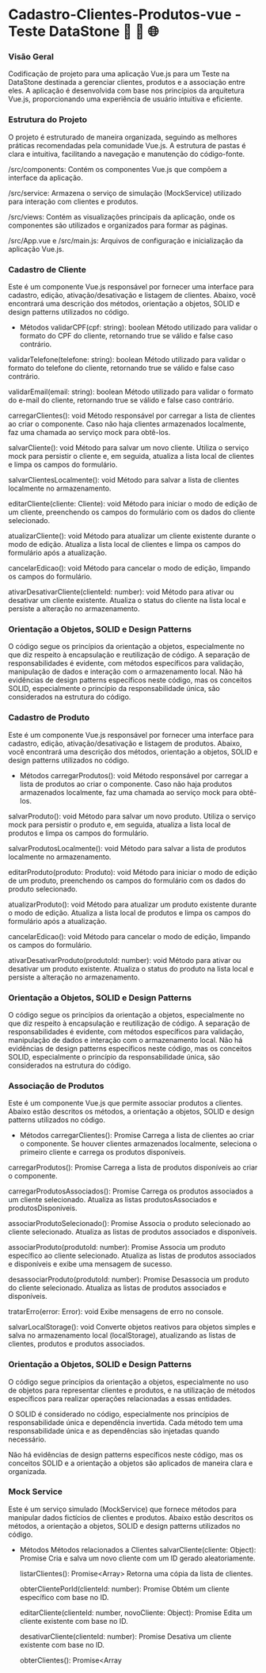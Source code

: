 # Cadastro-Clientes-Produtos-vue - Teste DataStone 🚀 🔄 🌐

### Visão Geral
Codificação de projeto para uma aplicação Vue.js para um Teste na DataStone destinada a gerenciar clientes, produtos e a associação entre eles. A aplicação é desenvolvida com base nos princípios da arquitetura Vue.js, proporcionando uma experiência de usuário intuitiva e eficiente.

### Estrutura do Projeto
O projeto é estruturado de maneira organizada, seguindo as melhores práticas recomendadas pela comunidade Vue.js. A estrutura de pastas é clara e intuitiva, facilitando a navegação e manutenção do código-fonte.

/src/components: Contém os componentes Vue.js que compõem a interface da aplicação.

/src/service: Armazena o serviço de simulação (MockService) utilizado para interação com clientes e produtos.

/src/views: Contém as visualizações principais da aplicação, onde os componentes são utilizados e organizados para formar as páginas.

/src/App.vue e /src/main.js: Arquivos de configuração e inicialização da aplicação Vue.js.

### Cadastro de Cliente
Este é um componente Vue.js responsável por fornecer uma interface para cadastro, edição, ativação/desativação e listagem de clientes. Abaixo, você encontrará uma descrição dos métodos, orientação a objetos, SOLID e design patterns utilizados no código.

- Métodos
validarCPF(cpf: string): boolean
Método utilizado para validar o formato do CPF do cliente, retornando true se válido e false caso contrário.

validarTelefone(telefone: string): boolean
Método utilizado para validar o formato do telefone do cliente, retornando true se válido e false caso contrário.

validarEmail(email: string): boolean
Método utilizado para validar o formato do e-mail do cliente, retornando true se válido e false caso contrário.

carregarClientes(): void
Método responsável por carregar a lista de clientes ao criar o componente. Caso não haja clientes armazenados localmente, faz uma chamada ao serviço mock para obtê-los.

salvarCliente(): void
Método para salvar um novo cliente. Utiliza o serviço mock para persistir o cliente e, em seguida, atualiza a lista local de clientes e limpa os campos do formulário.

salvarClientesLocalmente(): void
Método para salvar a lista de clientes localmente no armazenamento.

editarCliente(cliente: Cliente): void
Método para iniciar o modo de edição de um cliente, preenchendo os campos do formulário com os dados do cliente selecionado.

atualizarCliente(): void
Método para atualizar um cliente existente durante o modo de edição. Atualiza a lista local de clientes e limpa os campos do formulário após a atualização.

cancelarEdicao(): void
Método para cancelar o modo de edição, limpando os campos do formulário.

ativarDesativarCliente(clienteId: number): void
Método para ativar ou desativar um cliente existente. Atualiza o status do cliente na lista local e persiste a alteração no armazenamento.

### Orientação a Objetos, SOLID e Design Patterns
O código segue os princípios da orientação a objetos, especialmente no que diz respeito à encapsulação e reutilização de código. A separação de responsabilidades é evidente, com métodos específicos para validação, manipulação de dados e interação com o armazenamento local. Não há evidências de design patterns específicos neste código, mas os conceitos SOLID, especialmente o princípio da responsabilidade única, são considerados na estrutura do código.


### Cadastro de Produto
Este é um componente Vue.js responsável por fornecer uma interface para cadastro, edição, ativação/desativação e listagem de produtos. Abaixo, você encontrará uma descrição dos métodos, orientação a objetos, SOLID e design patterns utilizados no código.

- Métodos
carregarProdutos(): void
Método responsável por carregar a lista de produtos ao criar o componente. Caso não haja produtos armazenados localmente, faz uma chamada ao serviço mock para obtê-los.

salvarProduto(): void
Método para salvar um novo produto. Utiliza o serviço mock para persistir o produto e, em seguida, atualiza a lista local de produtos e limpa os campos do formulário.

salvarProdutosLocalmente(): void
Método para salvar a lista de produtos localmente no armazenamento.

editarProduto(produto: Produto): void
Método para iniciar o modo de edição de um produto, preenchendo os campos do formulário com os dados do produto selecionado.

atualizarProduto(): void
Método para atualizar um produto existente durante o modo de edição. Atualiza a lista local de produtos e limpa os campos do formulário após a atualização.

cancelarEdicao(): void
Método para cancelar o modo de edição, limpando os campos do formulário.

ativarDesativarProduto(produtoId: number): void
Método para ativar ou desativar um produto existente. Atualiza o status do produto na lista local e persiste a alteração no armazenamento.

### Orientação a Objetos, SOLID e Design Patterns
O código segue os princípios da orientação a objetos, especialmente no que diz respeito à encapsulação e reutilização de código. A separação de responsabilidades é evidente, com métodos específicos para validação, manipulação de dados e interação com o armazenamento local. Não há evidências de design patterns específicos neste código, mas os conceitos SOLID, especialmente o princípio da responsabilidade única, são considerados na estrutura do código.


### Associação de Produtos
Este é um componente Vue.js que permite associar produtos a clientes. Abaixo estão descritos os métodos, a orientação a objetos, SOLID e design patterns utilizados no código.

- Métodos
carregarClientes(): Promise<void>
Carrega a lista de clientes ao criar o componente. Se houver clientes armazenados localmente, seleciona o primeiro cliente e carrega os produtos disponíveis.

carregarProdutos(): Promise<void>
Carrega a lista de produtos disponíveis ao criar o componente.

carregarProdutosAssociados(): Promise<void>
Carrega os produtos associados a um cliente selecionado. Atualiza as listas produtosAssociados e produtosDisponiveis.

associarProdutoSelecionado(): Promise<void>
Associa o produto selecionado ao cliente selecionado. Atualiza as listas de produtos associados e disponíveis.

associarProduto(produtoId: number): Promise<void>
Associa um produto específico ao cliente selecionado. Atualiza as listas de produtos associados e disponíveis e exibe uma mensagem de sucesso.

desassociarProduto(produtoId: number): Promise<void>
Desassocia um produto do cliente selecionado. Atualiza as listas de produtos associados e disponíveis.

tratarErro(error: Error): void
Exibe mensagens de erro no console.

salvarLocalStorage(): void
Converte objetos reativos para objetos simples e salva no armazenamento local (localStorage), atualizando as listas de clientes, produtos e produtos associados.

### Orientação a Objetos, SOLID e Design Patterns
O código segue princípios da orientação a objetos, especialmente no uso de objetos para representar clientes e produtos, e na utilização de métodos específicos para realizar operações relacionadas a essas entidades.

O SOLID é considerado no código, especialmente nos princípios de responsabilidade única e dependência invertida. Cada método tem uma responsabilidade única e as dependências são injetadas quando necessário.

Não há evidências de design patterns específicos neste código, mas os conceitos SOLID e a orientação a objetos são aplicados de maneira clara e organizada.



### Mock Service
Este é um serviço simulado (MockService) que fornece métodos para manipular dados fictícios de clientes e produtos. Abaixo estão descritos os métodos, a orientação a objetos, SOLID e design patterns utilizados no código.

- Métodos
Métodos relacionados a Clientes
salvarCliente(cliente: Object): Promise<Object>
Cria e salva um novo cliente com um ID gerado aleatoriamente.

listarClientes(): Promise<Array<Object>>
Retorna uma cópia da lista de clientes.

obterClientePorId(clienteId: number): Promise<Object>
Obtém um cliente específico com base no ID.

editarCliente(clienteId: number, novoCliente: Object): Promise<Object>
Edita um cliente existente com base no ID.

desativarCliente(clienteId: number): Promise<boolean>
Desativa um cliente existente com base no ID.

obterClientes(): Promise<Array<Object>>
Retorna uma cópia da lista de clientes.

Métodos relacionados a Produtos
salvarProduto(produto: Object): Promise<Object>
Cria e salva um novo produto com um ID gerado aleatoriamente.

listarProdutos(): Promise<Array<Object>>
Retorna uma cópia da lista de produtos.

obterProdutoPorId(produtoId: number): Promise<Object>
Obtém um produto específico com base no ID.

editarProduto(produtoId: number, novoProduto: Object): Promise<Object>
Edita um produto existente com base no ID.

atualizarProduto(produtoId: number, novosDadosProduto: Object): Promise<Object>
Atualiza um produto existente com base no ID, modificando apenas os campos fornecidos em novosDadosProduto.

ativarDesativarProduto(produtoId: number): Promise<Object>
Ativa ou desativa um produto existente com base no ID.

obterProdutos(): Promise<Array<Object>>
Retorna uma cópia da lista de produtos.

Métodos relacionados à Associação de Produtos e Clientes
associarProdutoAoCliente(clienteId: number, produtoId: number): Promise<boolean>
Associa um produto a um cliente, verificando se o produto já está associado.

desassociarProdutoDoCliente(clienteId: number, produtoId: number): Promise<boolean>
Desassocia um produto de um cliente.

obterProdutosAssociados(clienteId: number): Promise<Array<Object>>
Obtém os produtos associados a um cliente.

obterProdutosNaoAssociados(clienteId: number): Promise<Array<Object>>
Obtém os produtos que não estão associados a um cliente.

### Orientação a Objetos, SOLID e Design Patterns
O código segue os princípios da orientação a objetos, com a criação de uma classe MockService que encapsula a lógica de manipulação de dados de clientes e produtos.

Quanto aos princípios SOLID, a classe MockService apresenta métodos específicos e responsabilidades únicas para cada operação. Além disso, é possível destacar o uso de injeção de dependência nos métodos, facilitando a manutenção e a extensibilidade.

Não há evidências claras de design patterns específicos neste código, mas a estrutura adotada reflete conceitos sólidos da programação orientada a objetos.

### Conclusão
O projeto Vue.js reflete um compromisso com as melhores práticas de desenvolvimento, proporcionando uma base sólida para a construção de aplicativos web escaláveis e de alta qualidade. A arquitetura, a organização do código e a aplicação de conceitos como orientação a objetos e princípios SOLID demonstram a busca pela excelência no desenvolvimento de software.

# Autor:
Emerson Amorim